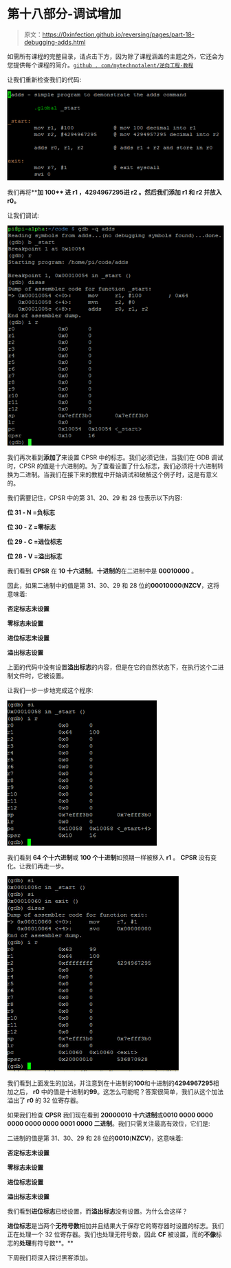 # 第十八部分-调试增加

> 原文：<https://0xinfection.github.io/reversing/pages/part-18-debugging-adds.html>

如需所有课程的完整目录，请点击下方，因为除了课程涵盖的主题之外，它还会为您提供每个课程的简介。[`github . com/mytechnotalent/逆向工程-教程`](https://github.com/mytechnotalent/Reverse-Engineering-Tutorial)

让我们重新检查我们的代码:

![](img/10d828b424a6e49ad4ee783912e0692c.png)

我们再将****加 100** 进 **r1** ，**4294967295**进 **r2** 。然后我们**添加 r1** 和 **r2** 并放入 **r0。****

让我们调试:

![](img/33e59ce3eb31335dc07b7826408e43f1.png)

我们再次看到**添加了**来设置 CPSR 中的标志。我们必须记住，当我们在 GDB 调试时，CPSR 的值是十六进制的。为了查看设置了什么标志，我们必须将十六进制转换为二进制。当我们在接下来的教程中开始调试和破解这个例子时，这是有意义的。

我们需要记住，CPSR 中的第 31、20、29 和 28 位表示以下内容:

**位 31 - N =负标志**

**位 30 - Z =零标志**

**位 29 - C =进位标志**

**位 28 - V =溢出标志**

我们看到 **CPSR** 在 **10 十六进制**。**十进制的**在二进制中是 **00010000** 。

因此，如果二进制中的值是第 31、30、29 和 28 位的**00010000**(**NZCV**，这将意味着:

**否定标志未设置**

**零标志未设置**

**进位标志未设置**

**溢出标志设置**

上面的代码中没有设置**溢出标志**的内容，但是在它的自然状态下，在执行这个二进制文件时，它被设置。

让我们一步一步地完成这个程序:

![](img/e6c6ebd5f99db9ccdf376b14c65c6c49.png)

我们看到 **64 个十六进制**或 **100 个十进制**如预期一样被移入 **r1** 。 **CPSR** 没有变化。让我们再走一步。

![](img/9dbb2964d2db83334186293d1bf378b3.png)

我们看到上面发生的加法，并注意到在十进制的**100**和十进制的**4294967295**相加之后， **r0** 中的值是十进制的**99**。这怎么可能呢？答案很简单，我们从这个加法溢出了 **r0** 的 32 位寄存器。

如果我们检查 **CPSR** 我们现在看到 **20000010 十六进制**或**0010 0000 0000 0000 0000 0000 0001 0000 二进制**。我们只需关注最高有效位，它们是:

二进制的值是第 31、30、29 和 28 位的**0010**(**NZCV**)，这意味着:

**否定标志未设置**

**零标志未设置**

**进位标志设置**

**溢出标志未设置**

我们看到**进位标志**已经设置，而**溢出标志**没有设置。为什么会这样？

**进位标志**是当两个**无符号数**相加并且结果大于保存它的寄存器时设置的标志。我们正在处理一个 32 位寄存器。我们也处理无符号数，因此 **CF** 被设置，而的**不像**标志的**处理**有符号数**。**

下周我们将深入探讨黑客添加。